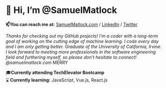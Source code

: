 # 👋 Hi, I’m @SamuelMatlock
**📫You can reach me at:** [SamuelMatlock.com](https://samuelmatlock.com) / [LinkedIn](https://linkedin.com/in/samuelmatlock/) / [Twitter](https://twitter.com/samuelmatlock)

*Thanks for checking out my GitHub projects! I'm a coder with a long-term goal of working on the cutting edge of machine learning. I code every day and I am only getting better. Graduate of the University of California, Irvine. I look forward to meeting more professionals in the software engineering field and furthering myself, so please don't hesitate to connect! @samuelmatlock.com* MERRY

:mortar_board:**Currently attending TechElevator Bootcamp**  
 :hourglass: **Currently learning:** JavaScript, Vue.js, React.js
